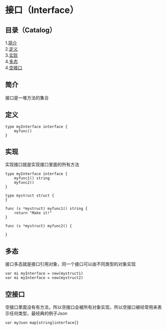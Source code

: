 # 接口（Interface）
## 目录（Catalog）
1.[简介](#简介)</br>
2.[定义](#定义)</br>
3.[实现](#实现)</br>
4.[多态](#多态)</br>
4.[空接口](#空接口)</br>
## 简介
接口是一堆方法的集合
## 定义
```
type myInterface interface {
	myfunc()
}
```
## 实现
实现接口就是实现接口里面的所有方法
```
type myInterface interface {
	myfunc1() string
	myfunc2()
}

type mystruct struct {
}

func (s *mystruct) myfunc1() string {
	return "Make it!"
}

func (s *mystruct) myfunc2() {

}
```
## 多态
接口多态就是接口引用对象，同一个接口可以由不同类型的对象实现
```
var mi myInterface = new(mystruct1)
var mi myInterface = new(mystruct2)
```
## 空接口
空接口里面没有有方法，所以空接口会被所有对象实现，所以空接口被经常用来表示任何类型，最经典的例子Json
```
var myJson map[string]interface{}
```
